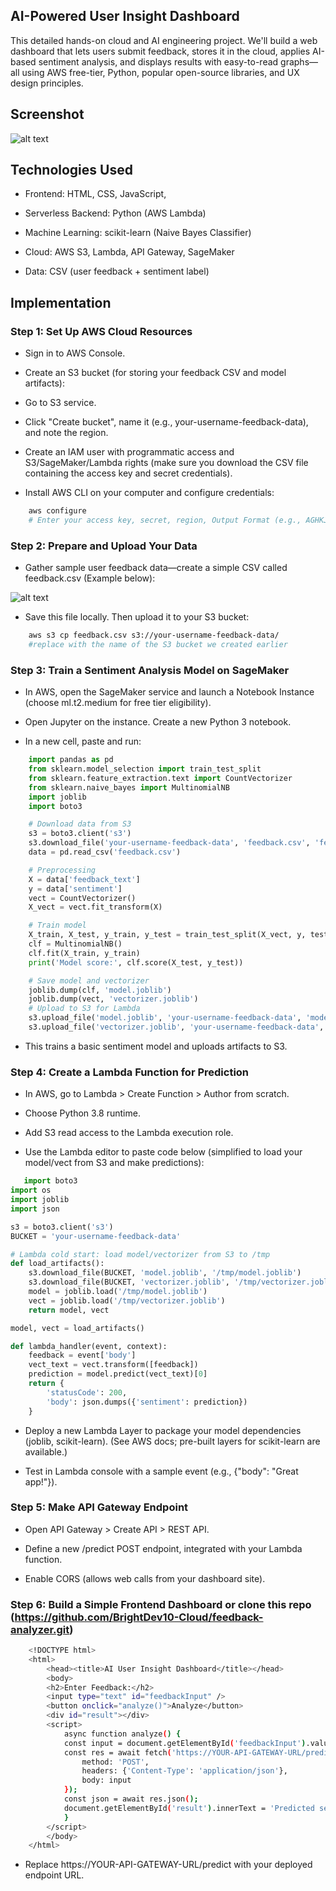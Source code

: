## AI-Powered User Insight Dashboard

This detailed hands-on cloud and AI engineering project.
We'll build a web dashboard that lets users submit feedback, stores it in the cloud, applies AI-based sentiment analysis, and displays results with easy-to-read graphs—all using AWS free-tier, Python, popular open-source libraries, and UX design principles.

## Screenshot

![alt text](image.png)

## Technologies Used

- Frontend: HTML, CSS, JavaScript,

- Serverless Backend: Python (AWS Lambda)

- Machine Learning: scikit-learn (Naive Bayes Classifier)

- Cloud: AWS S3, Lambda, API Gateway, SageMaker

- Data: CSV (user feedback + sentiment label)

## Implementation

### Step 1: Set Up AWS Cloud Resources

- Sign in to AWS Console.

- Create an S3 bucket (for storing your feedback CSV and model artifacts):

- Go to S3 service.

- Click "Create bucket", name it (e.g., your-username-feedback-data), and note the region.

- Create an IAM user with programmatic access and S3/SageMaker/Lambda rights (make sure you download the CSV file containing the access key and secret credentials).

- Install AWS CLI on your computer and configure credentials:

```bash
    aws configure
    # Enter your access key, secret, region, Output Format (e.g., AGHKJLK*(MKNHVG, ********98,  us-east-1, Json)
```

### Step 2: Prepare and Upload Your Data

- Gather sample user feedback data—create a simple CSV called feedback.csv (Example below):

![alt text](image-1.png)

- Save this file locally. Then upload it to your S3 bucket:

```bash
    aws s3 cp feedback.csv s3://your-username-feedback-data/
    #replace with the name of the S3 bucket we created earlier
```

### Step 3: Train a Sentiment Analysis Model on SageMaker

- In AWS, open the SageMaker service and launch a Notebook Instance (choose ml.t2.medium for free tier eligibility).

- Open Jupyter on the instance. Create a new Python 3 notebook.

- In a new cell, paste and run:

```python
    import pandas as pd
    from sklearn.model_selection import train_test_split
    from sklearn.feature_extraction.text import CountVectorizer
    from sklearn.naive_bayes import MultinomialNB
    import joblib
    import boto3

    # Download data from S3
    s3 = boto3.client('s3')
    s3.download_file('your-username-feedback-data', 'feedback.csv', 'feedback.csv')
    data = pd.read_csv('feedback.csv')

    # Preprocessing
    X = data['feedback_text']
    y = data['sentiment']
    vect = CountVectorizer()
    X_vect = vect.fit_transform(X)

    # Train model
    X_train, X_test, y_train, y_test = train_test_split(X_vect, y, test_size=0.2, random_state=42)
    clf = MultinomialNB()
    clf.fit(X_train, y_train)
    print('Model score:', clf.score(X_test, y_test))

    # Save model and vectorizer
    joblib.dump(clf, 'model.joblib')
    joblib.dump(vect, 'vectorizer.joblib')
    # Upload to S3 for Lambda
    s3.upload_file('model.joblib', 'your-username-feedback-data', 'model.joblib')
    s3.upload_file('vectorizer.joblib', 'your-username-feedback-data', 'vectorizer.joblib')
```

- This trains a basic sentiment model and uploads artifacts to S3.

### Step 4: Create a Lambda Function for Prediction

- In AWS, go to Lambda > Create Function > Author from scratch.

- Choose Python 3.8 runtime.

- Add S3 read access to the Lambda execution role.

- Use the Lambda editor to paste code below (simplified to load your model/vect from S3 and make predictions):

```python
   import boto3
import os
import joblib
import json

s3 = boto3.client('s3')
BUCKET = 'your-username-feedback-data'

# Lambda cold start: load model/vectorizer from S3 to /tmp
def load_artifacts():
    s3.download_file(BUCKET, 'model.joblib', '/tmp/model.joblib')
    s3.download_file(BUCKET, 'vectorizer.joblib', '/tmp/vectorizer.joblib')
    model = joblib.load('/tmp/model.joblib')
    vect = joblib.load('/tmp/vectorizer.joblib')
    return model, vect

model, vect = load_artifacts()

def lambda_handler(event, context):
    feedback = event['body']
    vect_text = vect.transform([feedback])
    prediction = model.predict(vect_text)[0]
    return {
        'statusCode': 200,
        'body': json.dumps({'sentiment': prediction})
    }
```

- Deploy a new Lambda Layer to package your model dependencies (joblib, scikit-learn). (See AWS docs; pre-built layers for scikit-learn are available.)

- Test in Lambda console with a sample event (e.g., {"body": "Great app!"}).

### Step 5: Make API Gateway Endpoint

- Open API Gateway > Create API > REST API.

- Define a new /predict POST endpoint, integrated with your Lambda function.

- Enable CORS (allows web calls from your dashboard site).

### Step 6: Build a Simple Frontend Dashboard or clone this repo (https://github.com/BrightDev10-Cloud/feedback-analyzer.git)

```bash
    <!DOCTYPE html>
    <html>
        <head><title>AI User Insight Dashboard</title></head>
        <body>
        <h2>Enter Feedback:</h2>
        <input type="text" id="feedbackInput" />
        <button onclick="analyze()">Analyze</button>
        <div id="result"></div>
        <script>
            async function analyze() {
            const input = document.getElementById('feedbackInput').value;
            const res = await fetch('https://YOUR-API-GATEWAY-URL/predict', {
                method: 'POST',
                headers: {'Content-Type': 'application/json'},
                body: input
            });
            const json = await res.json();
            document.getElementById('result').innerText = 'Predicted sentiment: ' + json.sentiment;
            }
        </script>
        </body>
    </html>
```

- Replace https://YOUR-API-GATEWAY-URL/predict with your deployed endpoint URL.
